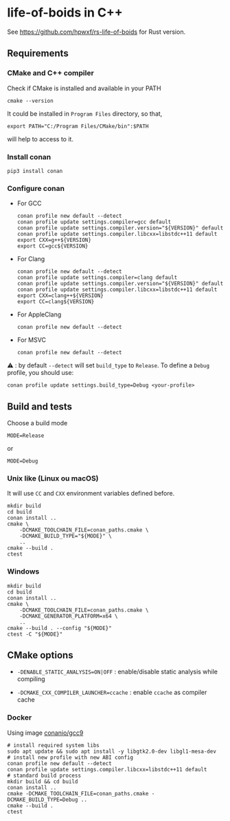 # life-of-boids in C++

See https://github.com/hpwxf/rs-life-of-boids for Rust version.

## Requirements

### CMake and C++ compiler

Check if CMake is installed and available in your PATH
```
cmake --version
```
It could be installed in `Program Files` directory, so that,
```
export PATH="C:/Program Files/CMake/bin":$PATH
```
will help to access to it.

### Install conan

```
pip3 install conan
```

### Configure conan
* For GCC
  ```
  conan profile new default --detect
  conan profile update settings.compiler=gcc default
  conan profile update settings.compiler.version="${VERSION}" default
  conan profile update settings.compiler.libcxx=libstdc++11 default
  export CXX=g++${VERSION} 
  export CC=gcc${VERSION}
  ```
* For Clang
  ```
  conan profile new default --detect
  conan profile update settings.compiler=clang default
  conan profile update settings.compiler.version="${VERSION}" default
  conan profile update settings.compiler.libcxx=libstdc++11 default
  export CXX=clang++${VERSION} 
  export CC=clang${VERSION}
  ```
* For AppleClang
  ```
  conan profile new default --detect
  ```
* For MSVC
  ```
  conan profile new default --detect
  ```
  
⚠️ : by default `--detect` will set `build_type` to `Release`.
To define a `Debug` profile, you should use:
```
conan profile update settings.build_type=Debug <your-profile>
```

## Build and tests

Choose a build mode
```
MODE=Release
```
or
```
MODE=Debug
```

### Unix like (Linux ou macOS)

It will use `CC` and `CXX` environment variables defined before.

```
mkdir build
cd build
conan install ..
cmake \
    -DCMAKE_TOOLCHAIN_FILE=conan_paths.cmake \
    -DCMAKE_BUILD_TYPE="${MODE}" \
    ..
cmake --build .
ctest 
```

### Windows
```
mkdir build
cd build
conan install ..
cmake \
    -DCMAKE_TOOLCHAIN_FILE=conan_paths.cmake \
    -DCMAKE_GENERATOR_PLATFORM=x64 \
    ..
cmake --build . --config "${MODE}"
ctest -C "${MODE}"
```

## CMake options

* `-DENABLE_STATIC_ANALYSIS=ON|OFF` : enable/disable static analysis while compiling

* `-DCMAKE_CXX_COMPILER_LAUNCHER=ccache` : enable `ccache` as compiler cache

### Docker

Using image [conanio/gcc9](https://hub.docker.com/r/conanio/gcc9)
```
# install required system libs
sudo apt update && sudo apt install -y libgtk2.0-dev libgl1-mesa-dev
# install new profile with new ABI config
conan profile new default --detect
conan profile update settings.compiler.libcxx=libstdc++11 default
# standard build process
mkdir build && cd build
conan install ..
cmake -DCMAKE_TOOLCHAIN_FILE=conan_paths.cmake -DCMAKE_BUILD_TYPE=Debug ..
cmake --build .
ctest
```